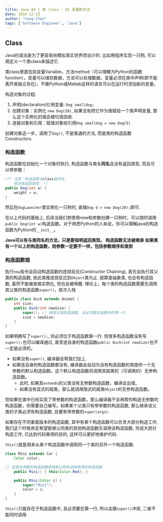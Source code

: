```yaml
---
title: Java 04 | 类 class - 01 变量和方法
date: 2016-12-23
author: "Cong Chan"
tags: ['Software Engineer', 'Java']
---
```

## Class
Java的语法是为了更容易地模拟真实世界而设计的. 比如用程序实现一只狗, 可以用定义一个类class来描述它.

类class里面包括变量Variable，方法method（可以理解为Python的函数function）。变量可以储存数据，方法可以处理数据。变量必须在类中声明(即不能离开类独立存在)，不像Python或Matlab这样的语言可以在运行时添加新的变量。

构造对象的过程:
1. 声明(declaration)引用变量: `Dog smalldog;`
2. 创建对象：实例化 `new Dog(20)`, 如果没有把它作为值赋给一个类声明变量, 那么这个实例化的值会被垃圾回收.
3. 连接对象和引用：赋值对象给引用`Dog smalldog = new Dog(5)`

创建对象这一步，调用了`Dog()`, 不是普通的方法, 而是类的构造函数 Constructors.

### 构造函数
构造函数在初始化一个对象时执行, 构造函数与类名**同名**且没有返回类型, 而且可以带参数：
```java
/** 注意：构造函数与class类同名
    但没有返回类型  */
public Dog(int w) {
    weight = w;
}
```
然后在`DogLauncher`里实例化一只狗时, 直接`Dog d = new Dog(20);`即可.

在以上代码的基础上, 后续当我们想使用new和参数创建一只狗时，可以随时调用`public Dog(int w)`构造函数。对于熟悉Python的人来说，你可以理解java的构造函数为Python的`__init__`。

**Java可以有与类同名的方法，只是要指明返回类型。**
**构造函数无法被继承**
**如果类有一个以上的构造函数，则参数一定要不一样，包括参数顺序和类型**

### 构造函数链
执行`new`指令会启动构造函数的连锁反应(Constructor Chaining), 首先会执行其父类的构造函数, 依此类推连锁反应到`Object`类为止. 就算是抽象类, 也会有构造函数, 虽然不能被直接实例化, 但也会被唤醒. 理论上，每个类的构造函数需要先调用其父类的构造函数`super()`，依次入栈
```java
public class Duck extends Animal {
    int size;
    public Duck(int newSize) {
        super(); // 调用父类构造函数, 且必须是在函数中的第一行
        size = newSize;
    }
}
```
如果明确写了`super();`, 则必须位于构造函数第一行. 但很多构造函数没有写`super();`也可以编译通过, 甚至连自身的构造函数`public Duck(int newSize)`也不一定是必须的。
* 如果没有`super()`, 编译器会帮我们加上.
* 如果连自身的构造函数都没有, 编译器会自动为没有构造函数的类提供一个无参数的默认构造函数。这个默认构造函数将调用其超类的（可调用的）无参构造函数。
    * 此时, 如果其`extends`的父类没有无参数构造函数，编译会出错。
    * 如果没有显式的超类，那么就调用隐式的超类`Object`的无参构造函数。

但如果在类中已经实现了带参数的构造函数，那么编译器不会再帮你构造无参数的构造函数，你需要自己编写。如果某个父类只有带参数的构造函数, 那么继承该父类的子类必须有构造函数, 且要有带参数的`super(args)`.

如果存在不同重载版本的构造函数, 其中有某个构造函数可以负责大部分构造工作, 我们这个时候肯定希望能够让同类的其他构造函数先调用该构造函数, 完成大部分构造工作, 已达到代码重用的目的, 这样可以更好地维护代码.

`this()`就是用来从某个构造函数中调用同一个类的另外一个构造函数.
```java
class Mini extends Car {
    Color color;

// 这里无参数的构造函数使用默认颜色调用阵阵的构造函数
    public Mini() { this(Color.Red); }

    public Mini(Color c) {
        super("Mini");
        color = c;
    }
}
```
`this()`只能存在于构造函数中, 且必须要在第一行, 所以会跟`super()`冲突, 二者不能同时调用.
